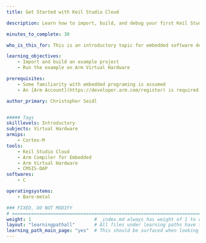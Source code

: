 ```yaml
---
title: Get Started with Keil Studio Cloud

description: Learn how to import, build, and debug your first Keil Studio Cloud project

minutes_to_complete: 30   

who_is_this_for: This is an introductory topic for embedded software developers new to Keil Studio Cloud.

learning_objectives: 
    - Import and build an example project
    - Run the example on Arm Virtual Hardware

prerequisites:
    - Some familiarity with embedded programing is assumed
    - An [Arm Account](https://developer.arm.com/register) is required

author_primary: Christopher Seidl 


##### Tags
skilllevels: Introductory
subjects: Virtual Hardware
armips:
    - Cortex-M
tools:
    - Keil Studio Cloud
    - Arm Compiler for Embedded
    - Arm Virtual Hardware
    - CMSIS-DAP
softwares:
    - C

operatingsystems:
    - Bare-metal

### FIXED, DO NOT MODIFY
# ================================================================================
weight: 1                       # _index.md always has weight of 1 to order correctly
layout: "learningpathall"       # All files under learning paths have this same wrapper
learning_path_main_page: "yes"  # This should be surfaced when looking for related content. Only set for _index.md of learning path content.
---
```


